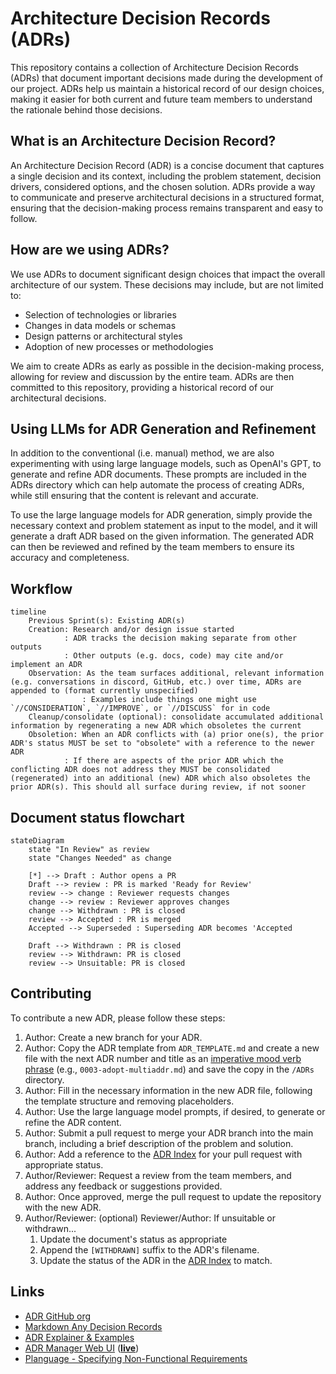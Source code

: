 # Architecture Decision Records (ADRs)

This repository contains a collection of Architecture Decision Records (ADRs) that document important decisions made during the development of our project.
ADRs help us maintain a historical record of our design choices, making it easier for both current and future team members to understand the rationale behind those decisions.

## What is an Architecture Decision Record?

An Architecture Decision Record (ADR) is a concise document that captures a single decision and its context, including the problem statement, decision drivers, considered options, and the chosen solution.
ADRs provide a way to communicate and preserve architectural decisions in a structured format, ensuring that the decision-making process remains transparent and easy to follow.

## How are we using ADRs?

We use ADRs to document significant design choices that impact the overall architecture of our system.
These decisions may include, but are not limited to:

- Selection of technologies or libraries
- Changes in data models or schemas
- Design patterns or architectural styles
- Adoption of new processes or methodologies

We aim to create ADRs as early as possible in the decision-making process, allowing for review and discussion by the entire team.
ADRs are then committed to this repository, providing a historical record of our architectural decisions.

## Using LLMs for ADR Generation and Refinement

In addition to the conventional (i.e. manual) method, we are also experimenting with using large language models, such as OpenAI's GPT, to generate and refine ADR documents.
These prompts are included in the ADRs directory which can help automate the process of creating ADRs, while still ensuring that the content is relevant and accurate.

To use the large language models for ADR generation, simply provide the necessary context and problem statement as input to the model, and it will generate a draft ADR based on the given information.
The generated ADR can then be reviewed and refined by the team members to ensure its accuracy and completeness.

## Workflow

```mermaid
timeline
    Previous Sprint(s): Existing ADR(s)
    Creation: Research and/or design issue started
            : ADR tracks the decision making separate from other outputs
            : Other outputs (e.g. docs, code) may cite and/or implement an ADR
    Observation: As the team surfaces additional, relevant information   (e.g. conversations in discord, GitHub, etc.) over time, ADRs are appended to (format currently unspecified)
                : Examples include things one might use  `//CONSIDERATION`, `//IMPROVE`, or `//DISCUSS` for in code
    Cleanup/consolidate (optional): consolidate accumulated additional information by regenerating a new ADR which obsoletes the current
    Obsoletion: When an ADR conflicts with (a) prior one(s), the prior ADR's status MUST be set to "obsolete" with a reference to the newer ADR
            : If there are aspects of the prior ADR which the conflicting ADR does not address they MUST be consolidated (regenerated) into an additional (new) ADR which also obsoletes the prior ADR(s). This should all surface during review, if not sooner
```

## Document status flowchart

```mermaid
stateDiagram
    state "In Review" as review
    state "Changes Needed" as change
    
    [*] --> Draft : Author opens a PR
    Draft --> review : PR is marked 'Ready for Review'
    review --> change : Reviewer requests changes
    change --> review : Reviewer approves changes
    change --> Withdrawn : PR is closed
    review --> Accepted : PR is merged
    Accepted --> Superseded : Superseding ADR becomes 'Accepted

    Draft --> Withdrawn : PR is closed
    review --> Withdrawn: PR is closed
    review --> Unsuitable: PR is closed
```

## Contributing

To contribute a new ADR, please follow these steps:

1. Author: Create a new branch for your ADR.
2. Author: Copy the ADR template from `ADR_TEMPLATE.md` and create a new file with the next ADR number and title as an [imperative mood verb phrase](https://en.wikipedia.org/wiki/Imperative_mood) (e.g., `0003-adopt-multiaddr.md`) and save the copy in the `/ADRs` directory.
3. Author: Fill in the necessary information in the new ADR file, following the template structure and removing placeholders.
4. Author: Use the large language model prompts, if desired, to generate or refine the ADR content.
5. Author: Submit a pull request to merge your ADR branch into the main branch, including a brief description of the problem and solution.
6. Author: Add a reference to the [ADR Index](https://www.notion.so/pocketnetwork/1a5893d2183b470b93610d2d9ce84d36?v=91b83d5b44d34ba6abf36f9070c2f3a8&pvs=4) for your pull request with appropriate status.
7. Author/Reviewer: Request a review from the team members, and address any feedback or suggestions provided.
8. Author: Once approved, merge the pull request to update the repository with the new ADR.
9. Author/Reviewer: (optional) Reviewer/Author: If unsuitable or withdrawn...
   1. Update the document's status as appropriate
   2. Append the `[WITHDRAWN]` suffix to the ADR's filename.
   3. Update the status of the ADR in the [ADR Index](https://www.notion.so/pocketnetwork/1a5893d2183b470b93610d2d9ce84d36?v=91b83d5b44d34ba6abf36f9070c2f3a8&pvs=4) to match.

## Links

- [ADR GitHub org](https://adr.github.io/)
- [Markdown Any Decision Records](https://adr.github.io/madr/)
- [ADR Explainer & Examples](https://github.com/joelparkerhenderson/architecture-decision-record)
- [ADR Manager Web UI](https://github.com/adr/adr-manager) (**[live](https://adr.github.io/adr-manager/#/)**)
- [Planguage - Specifying Non-Functional Requirements](https://www.iaria.org/conferences2012/filesICCGI12/Tutorial%20Specifying%20Effective%20Non-func.pdf)